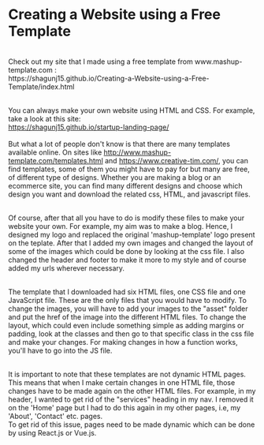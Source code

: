 # Creating a Website using a Free Template
<br>
Check out my site that I made using a free template from www.mashup-template.com : <br>
https://shagunj15.github.io/Creating-a-Website-using-a-Free-Template/index.html <br><br>

You can always make your own website using HTML and CSS. For example, take a look at this site:<br>
https://shagunj15.github.io/startup-landing-page/ <br><br>
But what a lot of people don't know is that there are many templates available online. On sites like http://www.mashup-template.com/templates.html and https://www.creative-tim.com/, you can find templates, some of them you might have to pay for but many are free, of different type of designs. Whether you are making a blog or an ecommerce site, you can find many different designs and choose which design you want and download the related css, HTML, and javascript files. <br><br>

Of course, after that all you have to do is modify these files to make your website your own. For example, my aim was to make a blog. Hence, I designed my logo and replaced the original 'mashup-template' logo present on the teplate. After that I added my own images and changed the layout of some of the images which could be done by looking at the css file. I also changed the header and footer to make it more to my style and of course added my urls wherever necessary. <br><br>

The template that I downloaded had six HTML files, one CSS file and one JavaScript file. These are the only files that you would have to modify. To change the images, you will have to add your images to the "asset" folder and put the href of the image into the different HTML files. To change the layout, which could even include something simple as adding margins or padding, look at the classes and then go to that specific class in the css file and make your changes. For making changes in how a function works, you'll have to go into the JS file.<br><br>

It is important to note that these templates are not dynamic HTML pages. This means that when I make certain changes in one HTML file, those changes have to be made again on the other HTML files. For example, in my header, I wanted to get rid of the "services" heading in my nav. I removed it on the 'Home' page but I had to do this again in my other pages, i.e, my 'About', 'Contact' etc. pages. <br>
To get rid of this issue, pages need to be made dynamic which can be done by using React.js or Vue.js. 
